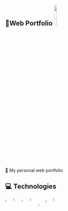 <h2>
    📁Web Portfolio
    <img width="13%" src="https://badgen.net/badge/status/deployed/blue" />
</h2>

📝 My personal web portfolio

## 💻 Technologies

<p align="left">
    <img width="4.4%" align="center" src="https://www.svgrepo.com/show/452092/react.svg">
    <img width="4.6%" align="center" src="https://www.svgrepo.com/show/452228/html-5.svg">
    <img width="4.4%" align="center" src="https://www.svgrepo.com/show/354431/tailwindcss-icon.svg">
    <img width="4.6%" align="center" src="https://www.svgrepo.com/show/452185/css-3.svg">
    <img width="3.6%" align="center" src="https://www.svgrepo.com/show/349419/javascript.svg">
    <img width="4.2%" align="center" src="https://www.svgrepo.com/show/452129/vs-code.svg">
    <img width="4.6%" align="center" src="https://logowik.com/content/uploads/images/vercel1868.jpg">
</p>

